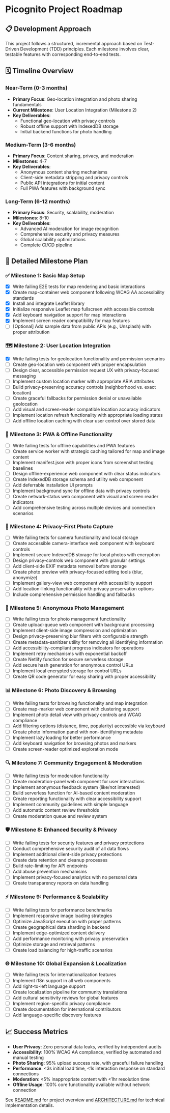 # Picognito Project Roadmap

## 📋 Development Approach

This project follows a structured, incremental approach based on Test-Driven Development (TDD) principles. Each milestone involves clear, testable features with corresponding end-to-end tests.

## 🗓️ Timeline Overview

### Near-Term (0-3 months)
- **Primary Focus**: Geo-location integration and photo sharing fundamentals
- **Current Milestone**: User Location Integration (Milestone 2)
- **Key Deliverables**:
  - Functional geo-location with privacy controls
  - Robust offline support with IndexedDB storage
  - Initial backend functions for photo handling

### Medium-Term (3-6 months)
- **Primary Focus**: Content sharing, privacy, and moderation
- **Milestones**: 4-7
- **Key Deliverables**:
  - Anonymous content sharing mechanisms
  - Client-side metadata stripping and privacy controls
  - Public API integrations for initial content
  - Full PWA features with background sync

### Long-Term (6-12 months)
- **Primary Focus**: Security, scalability, moderation
- **Milestones**: 8-10
- **Key Deliverables**:
  - Advanced AI moderation for image recognition
  - Comprehensive security and privacy measures
  - Global scalability optimizations
  - Complete CI/CD pipeline

## 📍 Detailed Milestone Plan

### ✅ Milestone 1: Basic Map Setup
- [x] Write failing E2E tests for map rendering and basic interactions
- [x] Create map-container web component following WCAG AA accessibility standards
- [x] Install and integrate Leaflet library
- [x] Initialize responsive Leaflet map fullscreen with accessible controls
- [x] Add keyboard navigation support for map interactions
- [x] Implement screen reader compatibility for map features
- [ ] [Optional] Add sample data from public APIs (e.g., Unsplash) with proper attribution

### 🗺️ Milestone 2: User Location Integration
- [x] Write failing tests for geolocation functionality and permission scenarios
- [ ] Create geo-location web component with proper encapsulation
- [ ] Design clear, accessible permission request UX with privacy-focused messaging
- [ ] Implement custom location marker with appropriate ARIA attributes
- [ ] Build privacy-preserving accuracy controls (neighborhood vs. exact location)
- [ ] Create graceful fallbacks for permission denial or unavailable geolocation
- [ ] Add visual and screen-reader compatible location accuracy indicators
- [ ] Implement location refresh functionality with appropriate loading states
- [ ] Add offline location caching with clear user control over stored data

### 📱 Milestone 3: PWA & Offline Functionality
- [ ] Write failing tests for offline capabilities and PWA features
- [ ] Create service worker with strategic caching tailored for map and image content
- [ ] Implement manifest.json with proper icons from screenshot testing baselines
- [ ] Design offline-experience web component with clear status indicators
- [ ] Create IndexedDB storage schema and utility web component
- [ ] Add deferrable installation UI prompts
- [ ] Implement background sync for offline data with privacy controls
- [ ] Create network-status web component with visual and screen reader indicators
- [ ] Add comprehensive testing across multiple devices and connection scenarios

### 📸 Milestone 4: Privacy-First Photo Capture
- [ ] Write failing tests for camera functionality and local storage
- [ ] Create accessible camera-interface web component with keyboard controls
- [ ] Implement secure IndexedDB storage for local photos with encryption
- [ ] Design privacy-controls web component with granular settings
- [ ] Add client-side EXIF metadata removal before storage
- [ ] Create photo preview with privacy-focused editing tools (blur, anonymize)
- [ ] Implement gallery-view web component with accessibility support
- [ ] Add location-linking functionality with privacy preservation options
- [ ] Include comprehensive permission handling and fallbacks

### 🔐 Milestone 5: Anonymous Photo Management
- [ ] Write failing tests for photo management functionality
- [ ] Create upload-queue web component with background processing
- [ ] Implement client-side image compression and optimization
- [ ] Design privacy-preserving blur filters with configurable strength
- [ ] Create metadata-sanitizer utility for removing all identifying information
- [ ] Add accessibility-compliant progress indicators for operations
- [ ] Implement retry mechanisms with exponential backoff
- [ ] Create Netlify function for secure serverless storage
- [ ] Add secure hash generation for anonymous control URLs
- [ ] Implement local encrypted storage for control URLs
- [ ] Create QR code generator for easy sharing with proper accessibility

### 📊 Milestone 6: Photo Discovery & Browsing
- [ ] Write failing tests for browsing functionality and map integration
- [ ] Create map-marker web component with clustering support
- [ ] Implement photo detail view with privacy controls and WCAG compliance
- [ ] Add filtering options (distance, time, popularity) accessible via keyboard
- [ ] Create photo information panel with non-identifying metadata
- [ ] Implement lazy loading for better performance
- [ ] Add keyboard navigation for browsing photos and markers
- [ ] Create screen-reader optimized exploration mode

### 🔍 Milestone 7: Community Engagement & Moderation
- [ ] Write failing tests for moderation functionality
- [ ] Create moderation-panel web component for user interactions
- [ ] Implement anonymous feedback system (like/not interested)
- [ ] Build serverless function for AI-based content moderation
- [ ] Create reporting functionality with clear accessibility support
- [ ] Implement community guidelines with simple language
- [ ] Add automatic content review thresholds
- [ ] Create moderation queue and review system

### 🛡️ Milestone 8: Enhanced Security & Privacy
- [ ] Write failing tests for security features and privacy protections
- [ ] Conduct comprehensive security audit of all data flows
- [ ] Implement additional client-side privacy protections
- [ ] Create data retention and cleanup processes
- [ ] Build rate-limiting for API endpoints
- [ ] Add abuse prevention mechanisms
- [ ] Implement privacy-focused analytics with no personal data
- [ ] Create transparency reports on data handling

### ⚡ Milestone 9: Performance & Scalability
- [ ] Write failing tests for performance benchmarks
- [ ] Implement responsive image loading strategies
- [ ] Optimize JavaScript execution with proper patterns
- [ ] Create geographical data sharding in backend
- [ ] Implement edge-optimized content delivery
- [ ] Add performance monitoring with privacy preservation
- [ ] Optimize storage and retrieval patterns
- [ ] Create load balancing for high-traffic scenarios

### 🌐 Milestone 10: Global Expansion & Localization
- [ ] Write failing tests for internationalization features
- [ ] Implement i18n support in all web components
- [ ] Add right-to-left language support
- [ ] Create localization pipeline for community translations
- [ ] Add cultural sensitivity reviews for global features
- [ ] Implement region-specific privacy compliance
- [ ] Create documentation for international contributors
- [ ] Add language-specific discovery features

## 📈 Success Metrics

- **User Privacy**: Zero personal data leaks, verified by independent audits
- **Accessibility**: 100% WCAG AA compliance, verified by automated and manual testing
- **Photo Sharing**: 95% upload success rate, with graceful failure handling
- **Performance**: <3s initial load time, <1s interaction response on standard connections
- **Moderation**: <5% inappropriate content with <1hr resolution time
- **Offline Usage**: 100% core functionality available without network connection

See [README.md](README.md) for project overview and [ARCHITECTURE.md](ARCHITECTURE.md) for technical implementation details.